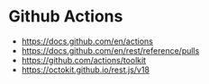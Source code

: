 # Github Actions

- https://docs.github.com/en/actions
- https://docs.github.com/en/rest/reference/pulls
- https://github.com/actions/toolkit
- https://octokit.github.io/rest.js/v18
